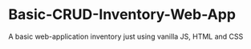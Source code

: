 # Basic-CRUD-Inventory-Web-App
A basic web-application inventory just using vanilla JS, HTML and CSS
